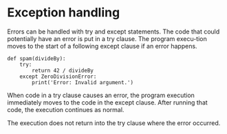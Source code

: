 # Exception handling

Errors can be handled with try and except statements. The code that could potentially have an error is put in a try clause. The program execu-tion moves to the start of a following except clause if an error happens.

```
def spam(divideBy):
    try:
        return 42 / divideBy
    except ZeroDivisionError:
        print('Error: Invalid argument.')
```

When code in a try clause causes an error, the program execution immediately moves to the code in the except clause. After running that code, the execution continues as normal.

The execution does not return into the try clause where the error occurred.
